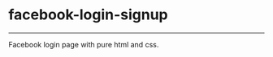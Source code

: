 # facebook-login-signup
_________________________________________________________________________________

Facebook login page with pure html and css.